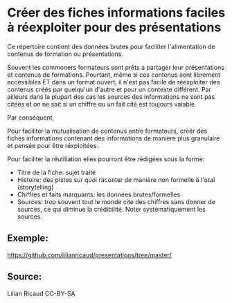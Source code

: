 # Créer des fiches informations faciles à réexploiter pour des présentations

Ce répertoire contient des données brutes pour faciliter l'alimentation de contenus de formation ou présentations.

Souvent les commoners formateurs sont prêts a partager leur présentations et contenus de formations. Pourtant, même si ces contenus sont librement accessibles ET dans un format ouvert, il n'est pas facile de réexploiter des contenus créés par quelqu'un d'autre et pour un contexte différent. Par ailleurs dans la plupart des cas les sources des informations ne sont pas citées et on ne sait si un chiffre ou un fait cité est toujours valable.

Par conséquent, 

Pour faciliter la mutualisation de contenus entre formateurs, créér des fiches informations contenant des informations de manière plus granulaire et pensée pour être réxploitées.

Pour faciliter la réutiliation elles pourront être rédigées sous la forme:

- Titre de la fiche: sujet traité
- Histoire: des pistes sur quoi raconter de manière non formelle à l'oral (storytelling)
- Chiffres et faits marquants: les données brutes/formelles
- Sources: trop souvent tout le monde cite des chiffres sans donner de sources, ce qui diminue la crédibilité. Noter systématiquement les sources.

## Exemple:

https://github.com/lilianricaud/presentations/tree/master/

## Source:

Lilian Ricaud 
CC-BY-SA
